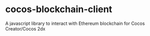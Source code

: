 # cocos-blockchain-client
A javascript library to interact with Ethereum blockchain for Cocos Creator/Cocos 2dx
